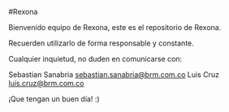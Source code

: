 #Rexona

Bienvenido equipo de Rexona, este es el repositorio de Rexona.

Recuerden utilizarlo de forma responsable y constante.

Cualquier inquietud, no duden en comunicarse con:

Sebastian Sanabria sebastian.sanabria@brm.com.co 
Luis Cruz luis.cruz@brm.com.co

¡Que tengan un buen día! :)